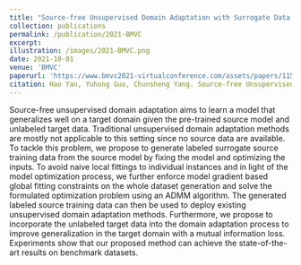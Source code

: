 ```yaml
---
title: "Source-free Unsupervised Domain Adaptation with Surrogate Data Generation"
collection: publications
permalink: /publication/2021-BMVC
excerpt: 
illustration: /images/2021-BMVC.png
date: 2021-10-01
venue: 'BMVC'
paperurl: 'https://www.bmvc2021-virtualconference.com/assets/papers/1158.pdf'
citation: Hao Yan, Yuhong Guo, Chunsheng Yang. Source-free Unsupervised Domain Adaptation with Surrogate Data Generation. BMVC 2021.
---
```

Source-free unsupervised domain adaptation aims to learn a model that generalizes
well on a target domain given the pre-trained source model and unlabeled target data.
Traditional unsupervised domain adaptation methods are mostly not applicable to this
setting since no source data are available. To tackle this problem, we propose to generate
labeled surrogate source training data from the source model by fixing the model and optimizing the inputs. To avoid naive local fittings to individual instances and in light of the
model optimization process, we further enforce model gradient based global fitting constraints on the whole dataset generation and solve the formulated optimization problem
using an ADMM algorithm. The generated labeled source training data can then be used
to deploy existing unsupervised domain adaptation methods. Furthermore, we propose
to incorporate the unlabeled target data into the domain adaptation process to improve
generalization in the target domain with a mutual information loss. Experiments show
that our proposed method can achieve the state-of-the-art results on benchmark datasets.
